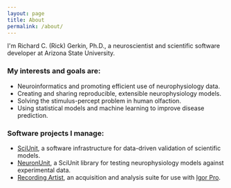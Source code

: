 ```yaml
---
layout: page
title: About
permalink: /about/
---
```


I'm Richard C. (Rick) Gerkin, Ph.D., a neuroscientist and scientific software developer at Arizona State University.  

### My interests and goals are:  

- Neuroinformatics and promoting efficient use of neurophysiology data.   
- Creating and sharing reproducible, extensible neurophysiology models.  
- Solving the stimulus-percept problem in human olfaction.
- Using statistical models and machine learning to improve disease prediction.

### Software projects I manage:

- [SciUnit](https://github.com/scidash/sciunit), a software infrastructure for data-driven validation of scientific models.  
- [NeuronUnit](https://github.com/scidash/neuronunit), a SciUnit library for testing neurophysiology models against experimental data.  
- [Recording Artist](https://bitbucket.org/rgerkin/recording-artist), an acquisition and analysis suite for use with [Igor Pro](http://www.wavemetrics.com/products/igorpro/igorpro.htm).
